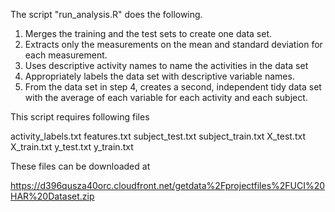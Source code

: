 The script "run_analysis.R"  does the following. 

  1. Merges the training and the test sets to create one data set.
  2. Extracts only the measurements on the mean and standard deviation for each measurement. 
  3. Uses descriptive activity names to name the activities in the data set
  4. Appropriately labels the data set with descriptive variable names. 
  5. From the data set in step 4, creates a second, independent tidy data set with the average of each variable for each activity and each subject.

 This script requires following files

  activity_labels.txt
  features.txt
  subject_test.txt
  subject_train.txt
  X_test.txt
  X_train.txt
  y_test.txt
  y_train.txt

 These files can be downloaded at 

 https://d396qusza40orc.cloudfront.net/getdata%2Fprojectfiles%2FUCI%20HAR%20Dataset.zip
